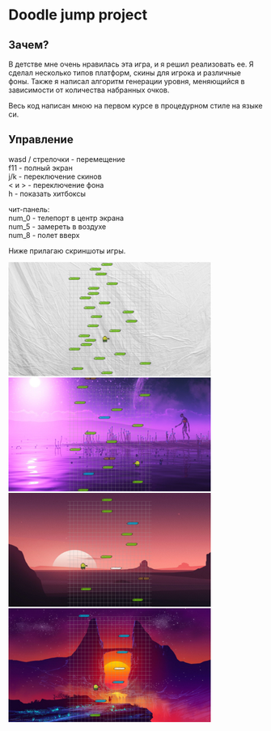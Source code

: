 
# Doodle jump project

## Зачем?

В детстве мне очень нравилась эта игра, и я решил реализовать ее.
Я сделал несколько типов платформ, скины для игрока и различные фоны.
Также я написал алгоритм генерации уровня, меняющийся в зависимости от количества набранных очков.

Весь код написан мною на первом курсе в процедурном стиле на языке си.

## Управление

wasd / стрелочки - перемещение \
f11 - полный экран \
j/k - переключение скинов \
< и > - переключение фона \
h - показать хитбоксы

чит-панель: \
num_0 - телепорт в центр экрана \
num_5 - замереть в воздухе \
num_8 - полет вверх

Ниже прилагаю скриншоты игры.

<img src="media/screenshots/1.png" width="400"/>
<img src="media/screenshots/2.png" width="400"/>
<img src="media/screenshots/3.png" width="400"/>
<img src="media/screenshots/4.png" width="400"/>
